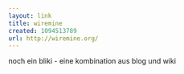 ```yaml
---
layout: link
title: wiremine
created: 1094513789
url: http://wiremine.org/
---
```

noch ein bliki - eine kombination aus blog und wiki
